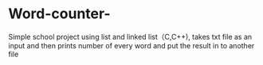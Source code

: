 # Word-counter-
Simple school project using list and linked list（C,C++), takes txt file as an input and then prints number of every word and put the result in to another file 
